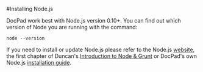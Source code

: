 #Installing Node.js

DocPad work best with Node.js version 0.10+. You can find out
which version of Node you are running with the command: 

```
node --version
```

If you need to install or update Node.js please refer to the Node.js [website](http://nodejs.org), the first chapter of Duncan's [Introduction to Node & Grunt](https://github.com/CodeHubOrg/node-grunt-workshop/tree/master/01_node) or DocPad's own Node.js [installation guide](http://docpad.org/node/install).


